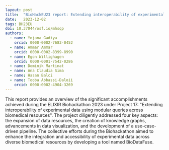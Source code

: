 ```yaml
---
layout: post
title:  "BioHackEU23 report: Extending interoperability of experimental data using modular queries across biomedical resources"
date:   2023-12-02
tags: BH23EU
doi: 10.37044/osf.io/mhsqp
authors:
  - name: Yojana Gadiya
    orcid: 0000-0002-7683-0452
  - name: Ammar Ammar
    orcid: 0000-0002-8399-8990
  - name: Egon Willighagen
    orcid: 0000-0001-7542-0286
  - name: Dominik Martinat
  - name: Ana Claudia Sima
  - name: Hasan Balci
  - name: Tooba Abbassi-Daloii
    orcid: 0000-0002-4904-3269
---
```


This report provides an overview of the significant accomplishments achieved during the ELIXIR Biohackathon 2023 under Project 17: "Extending interoperability of experimental data using modular queries across biomedical resources". The project diligently addressed four key aspects: the expansion of data resources, the creation of knowledge graphs, advancements in data visualization, and the development of a use-case-driven pipeline. The collective efforts during the Biohackathon aimed to enhance the integration and accessibility of experimental data across diverse biomedical resources by developing a tool named BioDataFuse.


